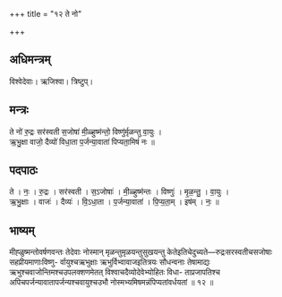 +++
title = "१२ ते नो"

+++
## अधिमन्त्रम्
विश्वेदेवाः। ऋजिश्वा। त्रिष्टुप्।

## मन्त्रः
ते नो॑ रु॒द्रः सर॑स्वती स॒जोषा॑ मी॒ळ्हुष्म॑न्तो॒ विष्णु॑र्मृळन्तु वा॒युः ।  
ऋ॒भु॒क्षा वाजो॒ दैव्यो॑ विधा॒ता प॒र्जन्या॒वाता॑ पिप्यता॒मिषं॑ नः ॥

## पदपाठः
ते । नः॒ । रु॒द्रः । सर॑स्वती । स॒ऽजोषाः॑ । मी॒ळ्हुष्म॑न्तः । विष्णुः॑ । मृ॒ळ॒न्तु॒ । वा॒युः ।  
ऋ॒भु॒क्षाः । वाजः॑ । दैव्यः॑ । वि॒ऽधा॒ता । प॒र्जन्या॒वाता॑ । पि॒प्य॒ता॒म् । इष॑म् । नः॒ ॥

## भाष्यम्
मीह्ळुष्मन्तोवर्षणवन्तः तेदेवाः नोस्मान् मृळन्तुमृळयन्तुसुखयन्तु केतेइतिचेदुच्यते—रुद्रःसरस्वतीचसजोषाः सहप्रीयमाणाःविष्णु- र्वायुश्चऋभुक्षाः ऋभुर्विभ्वावाजइतित्रयः सौधन्वनाः तेषामाद्यः ऋभुश्चवाजोन्तिमश्चउपलक्शणमेतत् विश्वाचदैव्योदेवेभ्योहितः विधा- ताप्रजापतिश्च अपिचपर्जन्यावातापर्जन्यश्चवायुश्चउभौ नोस्मभ्यमिषमन्नंपिप्यतांवर्धयतां ॥ १२ ॥